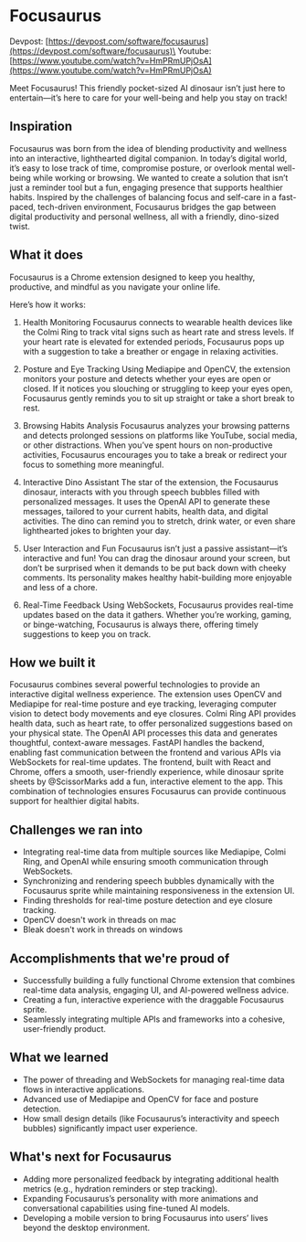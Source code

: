 # Focusaurus
Devpost: [https://devpost.com/software/focusaurus](https://devpost.com/software/focusaurus)\
Youtube: [https://www.youtube.com/watch?v=HmPRmUPjOsA](https://www.youtube.com/watch?v=HmPRmUPjOsA)

Meet Focusaurus! This friendly pocket-sized AI dinosaur isn’t just here to entertain—it’s here to care for your well-being and help you stay on track!
## Inspiration
Focusaurus was born from the idea of blending productivity and wellness into an interactive, lighthearted digital companion. In today’s digital world, it’s easy to lose track of time, compromise posture, or overlook mental well-being while working or browsing. We wanted to create a solution that isn’t just a reminder tool but a fun, engaging presence that supports healthier habits. Inspired by the challenges of balancing focus and self-care in a fast-paced, tech-driven environment, Focusaurus bridges the gap between digital productivity and personal wellness, all with a friendly, dino-sized twist.

## What it does
Focusaurus is a Chrome extension designed to keep you healthy, productive, and mindful as you navigate your online life.

Here’s how it works:
1. Health Monitoring
Focusaurus connects to wearable health devices like the Colmi Ring to track vital signs such as heart rate and stress levels. If your heart rate is elevated for extended periods, Focusaurus pops up with a suggestion to take a breather or engage in relaxing activities.

2. Posture and Eye Tracking
Using Mediapipe and OpenCV, the extension monitors your posture and detects whether your eyes are open or closed. If it notices you slouching or struggling to keep your eyes open, Focusaurus gently reminds you to sit up straight or take a short break to rest.

3. Browsing Habits Analysis
Focusaurus analyzes your browsing patterns and detects prolonged sessions on platforms like YouTube, social media, or other distractions. When you’ve spent hours on non-productive activities, Focusaurus encourages you to take a break or redirect your focus to something more meaningful.

4. Interactive Dino Assistant
The star of the extension, the Focusaurus dinosaur, interacts with you through speech bubbles filled with personalized messages. It uses the OpenAI API to generate these messages, tailored to your current habits, health data, and digital activities. The dino can remind you to stretch, drink water, or even share lighthearted jokes to brighten your day.

5. User Interaction and Fun
Focusaurus isn’t just a passive assistant—it’s interactive and fun! You can drag the dinosaur around your screen, but don’t be surprised when it demands to be put back down with cheeky comments. Its personality makes healthy habit-building more enjoyable and less of a chore.

6. Real-Time Feedback
Using WebSockets, Focusaurus provides real-time updates based on the data it gathers. Whether you’re working, gaming, or binge-watching, Focusaurus is always there, offering timely suggestions to keep you on track.

## How we built it
Focusaurus combines several powerful technologies to provide an interactive digital wellness experience. The extension uses OpenCV and Mediapipe for real-time posture and eye tracking, leveraging computer vision to detect body movements and eye closures. Colmi Ring API provides health data, such as heart rate, to offer personalized suggestions based on your physical state. The OpenAI API processes this data and generates thoughtful, context-aware messages. FastAPI handles the backend, enabling fast communication between the frontend and various APIs via WebSockets for real-time updates. The frontend, built with React and Chrome, offers a smooth, user-friendly experience, while dinosaur sprite sheets by @ScissorMarks add a fun, interactive element to the app. This combination of technologies ensures Focusaurus can provide continuous support for healthier digital habits.

## Challenges we ran into
- Integrating real-time data from multiple sources like Mediapipe, Colmi Ring, and OpenAI while ensuring smooth communication through WebSockets.  
- Synchronizing and rendering speech bubbles dynamically with the Focusaurus sprite while maintaining responsiveness in the extension UI.  
- Finding thresholds for real-time posture detection and eye closure tracking.
- OpenCV doesn't work in threads on mac
- Bleak doesn't work in threads on windows

## Accomplishments that we're proud of
- Successfully building a fully functional Chrome extension that combines real-time data analysis, engaging UI, and AI-powered wellness advice.  
- Creating a fun, interactive experience with the draggable Focusaurus sprite.  
- Seamlessly integrating multiple APIs and frameworks into a cohesive, user-friendly product.  

## What we learned
- The power of threading and WebSockets for managing real-time data flows in interactive applications.  
- Advanced use of Mediapipe and OpenCV for face and posture detection.  
- How small design details (like Focusaurus’s interactivity and speech bubbles) significantly impact user experience.  

## What's next for Focusaurus
- Adding more personalized feedback by integrating additional health metrics (e.g., hydration reminders or step tracking).  
- Expanding Focusaurus’s personality with more animations and conversational capabilities using fine-tuned AI models.  
- Developing a mobile version to bring Focusaurus into users’ lives beyond the desktop environment.  
